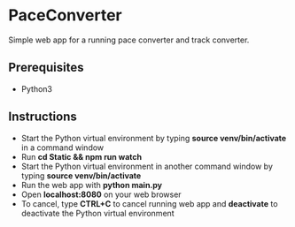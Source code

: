 # PaceConverter

Simple web app for a running pace converter and track converter.

## Prerequisites
* Python3

## Instructions
* Start the Python virtual environment by typing __source venv/bin/activate__ in a command window
* Run __cd Static && npm run watch__
* Start the Python virtual environment in another command window by typing __source venv/bin/activate__
* Run the web app with __python main.py__
* Open __localhost:8080__ on your web browser
* To cancel, type __CTRL+C__ to cancel running web app and __deactivate__ to deactivate the Python virtual environment
